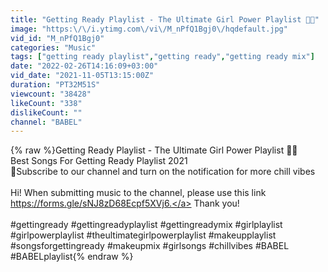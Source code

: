 ```yaml
---
title: "Getting Ready Playlist - The Ultimate Girl Power Playlist 💅🏻"
image: "https:\/\/i.ytimg.com\/vi\/M_nPfQ1Bgj0\/hqdefault.jpg"
vid_id: "M_nPfQ1Bgj0"
categories: "Music"
tags: ["getting ready playlist","getting ready","getting ready mix"]
date: "2022-02-26T14:16:09+03:00"
vid_date: "2021-11-05T13:15:00Z"
duration: "PT32M51S"
viewcount: "38428"
likeCount: "338"
dislikeCount: ""
channel: "BABEL"
---
```

{% raw %}Getting Ready Playlist - The Ultimate Girl Power Playlist 💅🏻<br />Best Songs For Getting Ready Playlist 2021<br />🌟Subscribe to our channel and turn on the notification for more chill vibes<br /><br />Hi! When submitting music to the channel, please use this link <a rel="nofollow" target="blank" href="https://forms.gle/sNJ8zD68Ecpf5XVj6.">https://forms.gle/sNJ8zD68Ecpf5XVj6.</a> Thank you!<br /><br />#gettingready #gettingreadyplaylist #gettingreadymix #girlplaylist #girlpowerplaylist #theultimategirlpowerplaylist #makeupplaylist #songsforgettingready #makeupmix #girlsongs #chillvibes #BABEL<br />#BABELplaylist{% endraw %}
